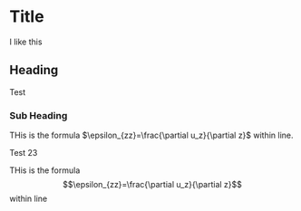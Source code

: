 # Title


I like this

## Heading

Test


### Sub Heading

THis is the formula $\epsilon_{zz}=\frac{\partial u_z}{\partial z}$ within line.

Test 23


THis is the formula $$\epsilon_{zz}=\frac{\partial u_z}{\partial z}$$ within line
